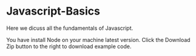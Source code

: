 # Javascript-Basics
Here we dicuss all the fundamentals of Javascript.

You have install Node on your machine latest version. 
Click the Download Zip button to the right to download example code.


